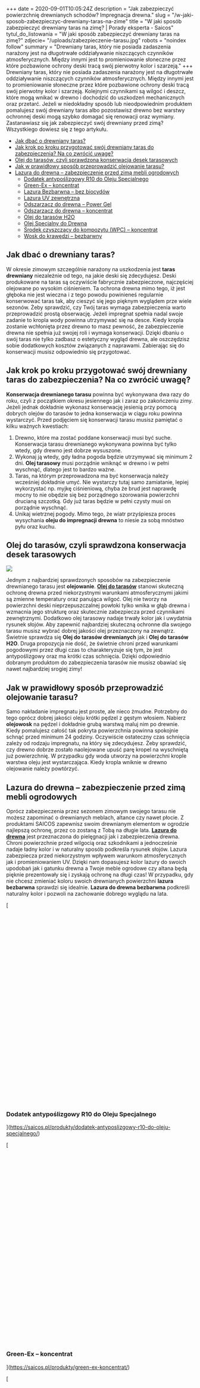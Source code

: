 +++
date = 2020-09-01T10:05:24Z
description = "Jak zabezpieczyć powierzchnię drewnianych schodów? Impregnacja drewna."
slug = "/w-jaki-sposob-zabezpieczyc-drewniany-taras-na-zime"
title = "W jaki sposób zabezpieczyć drewniany taras na zimę? | Porady eksperta - Saicos"
tytul_do_listowania = "W jaki sposób zabezpieczyć drewniany taras na zimę?"
zdjecie= "/uploads/zabezpieczenie-tarasu.jpg"
robots = "noindex follow"
summary = "Drewniany taras, który nie posiada zadaszenia narażony jest na długotrwałe oddziaływanie niszczących czynników atmosferycznych. Między innymi jest to promieniowanie słoneczne przez które pozbawione ochrony deski tracą swój pierwotny kolor i szarzeją."
+++
Drewniany taras, który nie posiada zadaszenia narażony jest na długotrwałe oddziaływanie niszczących czynników atmosferycznych. Między innymi jest to promieniowanie słoneczne przez które pozbawione ochrony deski tracą swój pierwotny kolor i szarzeją. Kolejnymi czynnikami są wilgoć i deszcz, które mogą wnikać w drewno i dochodzić do uszkodzeń mechanicznych oraz przetarć. Jeżeli w niedokładny sposób lub nieodpowiednim produktem pomalujesz swój drewniany taras albo pozostawisz drewno bez warstwy ochronnej deski mogą szybko domagać się renowacji oraz wymiany. Zastanawiasz się jak zabezpieczyć swój drewniany przed zimą? Wszystkiego dowiesz się z tego artykułu.

- [Jak dbać o drewniany taras?](#jak-dbać-o-drewniany-taras)
- [Jak krok po kroku przygotować swój drewniany taras do zabezpieczenia? Na co zwrócić uwagę?](#jak-krok-po-kroku-przygotować-swój-drewniany-taras-do-zabezpieczenia-na-co-zwrócić-uwagę)
- [Olej do tarasów, czyli sprawdzona konserwacja desek tarasowych](#olej-do-tarasów-czyli-sprawdzona-konserwacja-desek-tarasowych)
- [Jak w prawidłowy sposób przeprowadzić olejowanie tarasu?](#jak-w-prawidłowy-sposób-przeprowadzić-olejowanie-tarasu)
- [Lazura do drewna – zabezpieczenie przed zimą mebli ogrodowych](#lazura-do-drewna--zabezpieczenie-przed-zimą-mebli-ogrodowych)
  - [Dodatek antypoślizgowy R10 do Oleju Specjalnego](#dodatek-antypoślizgowy-r10-do-oleju-specjalnego)
  - [Green-Ex – koncentrat](#green-ex--koncentrat)
  - [Lazura Bezbarwna – bez biocydów](#lazura-bezbarwna--bez-biocydów)
  - [Lazura UV zewnętrzna](#lazura-uv-zewnętrzna)
  - [Odszarzacz do drewna – Power Gel](#odszarzacz-do-drewna--power-gel)
  - [Odszarzacz do drewna – koncentrat](#odszarzacz-do-drewna--koncentrat)
  - [Olej do tarasów H2O](#olej-do-tarasów-h2o)
  - [Olej Specjalny do Drewna](#olej-specjalny-do-drewna)
  - [Środek czyszczący do kompozytu (WPC) – koncentrat](#środek-czyszczący-do-kompozytu-wpc--koncentrat)
  - [Wosk do krawędzi – bezbarwny](#wosk-do-krawędzi--bezbarwny)

Jak dbać o drewniany taras?
---------------------------

W okresie zimowym szczególnie narażony na uszkodzenia jest **taras drewniany** niezależnie od tego, na jakie deski się zdecydujesz. Deski produkowane na taras są oczywiście fabrycznie zabezpieczone, najczęściej olejowane po wysokim ciśnieniem. Ta ochrona drewna mimo tego, iż jest głęboka nie jest wieczna i z tego powodu powinieneś regularnie konserwować taras tak, aby cieszyć się jego pięknym wyglądem prze wiele sezonów. Żeby sprawdzić, czy Twój taras wymaga zabezpieczenia warto przeprowadzić prostą obserwację. Jeżeli impregnat spełnia nadal swoje zadanie to kropla wody powinna utrzymywać się na desce. Kiedy kropla zostanie wchłonięta przez drewno to masz pewność, że zabezpieczenie drewna nie spełnia już swojej roli i wymaga konserwacji. Dzięki dbaniu o swój taras nie tylko zadbasz o estetyczny wygląd drewna, ale oszczędzisz sobie dodatkowych kosztów związanych z naprawami. Zabierając się do konserwacji musisz odpowiednio się przygotować.

Jak krok po kroku przygotować swój drewniany taras do zabezpieczenia? Na co zwrócić uwagę?
------------------------------------------------------------------------------------------

**Konserwacja drewnianego tarasu** powinna być wykonywana dwa razy do roku, czyli z początkiem okresu jesiennego jak i zaraz po zakończeniu zimy. Jeżeli jednak dokładnie wykonasz konserwację jesienią przy pomocą dobrych olejów do tarasów to jedna konserwacja w ciągu roku powinna wystarczyć. Przed podjęciem się konserwacji tarasu musisz pamiętać o kilku ważnych kwestiach:

1.  Drewno, które ma zostać poddane konserwacji musi być suche. Konserwacja tarasu drewnianego wykonywana powinna być tylko wtedy, gdy drewno jest dobrze wysuszone.
2.  Wykonaj ją wtedy, gdy ładna pogoda będzie utrzymywać się minimum 2 dni. **Olej tarasowy** musi porządnie wniknąć w drewno i w pełni wyschnąć, dlatego jest to bardzo ważne.
3.  Taras, na którym przeprowadzona ma być konserwacja należy wcześniej dokładnie umyć. Nie wystarczy tutaj samo zamiatanie, lepiej wykorzystać np. myjkę ciśnieniową, chyba że brud jest naprawdę mocny to nie obędzie się bez porządnego szorowania powierzchni drucianą szczotką. Gdy już taras będzie w pełni czysty musi on porządnie wyschnąć.
4.  Unikaj wietrznej pogody. Mimo tego, że wiatr przyśpiesza proces wysychania **oleju do impregnacji drewna** to niesie za sobą mnóstwo pyłu oraz kuchu.

Olej do tarasów, czyli sprawdzona konserwacja desek tarasowych
--------------------------------------------------------------

![](https://saicos.pl/wp-content/uploads/2021/09/zabezpieczenie-tarasu2.jpg)

Jednym z najbardziej sprawdzonych sposobów na zabezpieczenie drewnianego tarasu jest **olejowanie**. [**Olej do tarasów**](https://saicos.pl/na-zewnatrz/tarasy/) stanowi skuteczną ochronę drewna przed niekorzystnymi warunkami atmosferycznymi jakimi są zmienne temperatury oraz panująca wilgoć. Olej nie tworzy na powierzchni deski nieprzepuszczalnej powłoki tylko wnika w głąb drewna i wzmacnia jego strukturę oraz skutecznie zabezpiecza przed czynnikami zewnętrznymi. Dodatkowo olej tarasowy nadaje trwały kolor jak i uwydatnia rysunek słojów. Aby zapewnić najbardziej skuteczną ochronne dla swojego tarasu musisz wybrać dobrej jakości olej przeznaczony na zewnątrz. Świetnie sprawdza się **Olej do tarasów drewnianych** jak i **Olej do tarasów H2O**. Druga propozycja nie dość, że świetnie chroni przed warunkami pogodowymi przez długi czas to charakteryzuje się tym, że jest antypoślizgowy oraz ma krótki czas schnięcia. Dzięki odpowiednio dobranym produktom do zabezpieczenia tarasów nie musisz obawiać się nawet najbardziej srogiej zimy!

Jak w prawidłowy sposób przeprowadzić olejowanie tarasu?
--------------------------------------------------------

Samo nakładanie impregnatu jest proste, ale nieco żmudne. Potrzebny do tego oprócz dobrej jakości oleju krótki pędzel z gęstym włosiem. Nabierz **olejowosk** na pędzel i dokładnie grubą warstwą maluj nim po drewnie. Kiedy pomalujesz całość tak pokryta powierzchnia powinna spokojnie schnąć przed minimum 24 godziny. Oczywiście ostateczny czas schnięcia zależy od rodzaju impregnatu, na który się zdecydujesz. Żeby sprawdzić, czy drewno dobrze zostało naolejowane upuść parę kropel na wyschniętą już powierzchnię. W przypadku gdy woda utworzy na powierzchni krople warstwa oleju jest wystarczająca. Kiedy kropla wniknie w drewno olejowanie należy powtórzyć.

Lazura do drewna – zabezpieczenie przed zimą mebli ogrodowych
-------------------------------------------------------------

Oprócz zabezpieczenia przez sezonem zimowym swojego tarasu nie możesz zapominać o drewnianych meblach, altance czy nawet płocie. Z produktami SAICOS zapewnisz swoim drewnianym elementom w ogrodzie najlepszą ochronę, przez co zostaną z Tobą na długie lata. [**Lazura do drewna**](https://saicos.pl/na-zewnatrz/meble-ogrodowe/) jest przeznaczona do pielęgnacji jak i zabezpieczenia drewna. Chroni powierzchnie przed wilgocią oraz szkodnikami a jednocześnie nadaje ładny kolor i w naturalny sposób podkreśla rysunek słojów. Lazura zabezpiecza przed niekorzystnym wpływem warunkom atmosferycznych jak i promieniowaniem UV. Dzięki nam dopasujesz kolor lazury do swoich upodobań jak i gatunku drewna a Twoje meble ogrodowe czy altana będą pięknie prezentowały się i zyskają ochronę na długi czas! W przypadku, gdy nie chcesz zmieniać koloru swoich drewnianych powierzchni **lazura bezbarwna** sprawdzi się idealnie. **Lazura do drewna bezbarwna** podkreśli naturalny kolor i pozwoli na zachowanie dobrego wyglądu na lata.

[

![Dodatek antypoślizgowy R10 do Oleju Specjalnego](data:image/svg+xml,%3Csvg%20xmlns='http://www.w3.org/2000/svg'%20viewBox='0%200%20600%20600'%3E%3C/svg%3E)

### Dodatek antypoślizgowy R10 do Oleju Specjalnego

](https://saicos.pl/produkty/dodatek-antyposlizgowy-r10-do-oleju-specjalnego/)

[

![Green-Ex – koncentrat](data:image/svg+xml,%3Csvg%20xmlns='http://www.w3.org/2000/svg'%20viewBox='0%200%20600%20600'%3E%3C/svg%3E)

### Green-Ex – koncentrat

](https://saicos.pl/produkty/green-ex-koncentrat/)

[

![Lazura Bezbarwna – bez biocydów](data:image/svg+xml,%3Csvg%20xmlns='http://www.w3.org/2000/svg'%20viewBox='0%200%20600%20600'%3E%3C/svg%3E)

### Lazura Bezbarwna – bez biocydów

](https://saicos.pl/produkty/lazura-bezbarwna-bez-biocydow/)

[

![Lazura UV zewnętrzna](data:image/svg+xml,%3Csvg%20xmlns='http://www.w3.org/2000/svg'%20viewBox='0%200%20600%20600'%3E%3C/svg%3E)

### Lazura UV zewnętrzna

](https://saicos.pl/produkty/lazura-uv-zewnetrzna/)

[

![Odszarzacz do drewna – Power Gel](data:image/svg+xml,%3Csvg%20xmlns='http://www.w3.org/2000/svg'%20viewBox='0%200%20600%20600'%3E%3C/svg%3E)

### Odszarzacz do drewna – Power Gel

](https://saicos.pl/produkty/odszarzacz-do-drewna-power-gel/)

[

![Odszarzacz do drewna – koncentrat](data:image/svg+xml,%3Csvg%20xmlns='http://www.w3.org/2000/svg'%20viewBox='0%200%20600%20600'%3E%3C/svg%3E)

### Odszarzacz do drewna – koncentrat

](https://saicos.pl/produkty/odszarzacz-do-drewna-koncentrat/)

[

![Olej do tarasów H2O](data:image/svg+xml,%3Csvg%20xmlns='http://www.w3.org/2000/svg'%20viewBox='0%200%20600%20600'%3E%3C/svg%3E)

### Olej do tarasów H2O

](https://saicos.pl/produkty/olej-do-tarasow-h2o/)

[

![Olej Specjalny do Drewna](data:image/svg+xml,%3Csvg%20xmlns='http://www.w3.org/2000/svg'%20viewBox='0%200%20600%20600'%3E%3C/svg%3E)

### Olej Specjalny do Drewna

](https://saicos.pl/produkty/olej-specjalny-do-drewna/)

[

![Środek czyszczący do kompozytu (WPC) – koncentrat](data:image/svg+xml,%3Csvg%20xmlns='http://www.w3.org/2000/svg'%20viewBox='0%200%20600%20600'%3E%3C/svg%3E)

### Środek czyszczący do kompozytu (WPC) – koncentrat

](https://saicos.pl/produkty/srodek-czyszczacy-do-kompozytu-wpc/)

[

![Wosk do krawędzi – bezbarwny](data:image/svg+xml,%3Csvg%20xmlns='http://www.w3.org/2000/svg'%20viewBox='0%200%20600%20600'%3E%3C/svg%3E)

### Wosk do krawędzi – bezbarwny

](https://saicos.pl/produkty/wosk-do-krawedzi/)